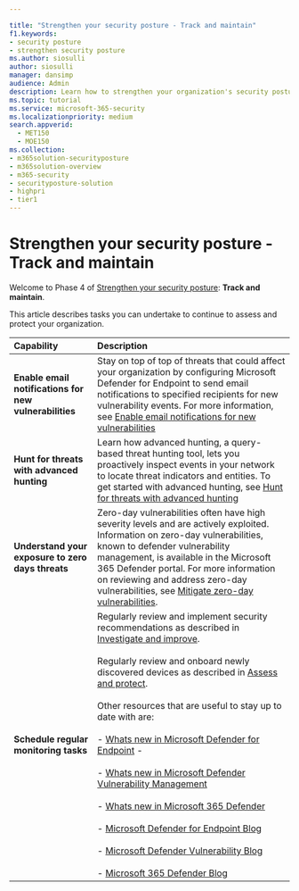 ```yaml
---

title: "Strengthen your security posture - Track and maintain"
f1.keywords:
- security posture
- strengthen security posture
ms.author: siosulli
author: siosulli
manager: dansimp
audience: Admin
description: Learn how to strengthen your organization's security posture - track and maintain.
ms.topic: tutorial
ms.service: microsoft-365-security
ms.localizationpriority: medium
search.appverid: 
  - MET150
  - MOE150
ms.collection:
- m365solution-securityposture
- m365solution-overview
- m365-security
- securityposture-solution
- highpri
- tier1
---
```


# Strengthen your security posture - Track and maintain

Welcome to Phase 4 of [Strengthen your security posture](../security/security-posture-solution-overview.md): **Track and maintain**.

This article describes tasks you can undertake to continue to assess and protect your organization.

|Capability |Description|
|:----------|:------------|
|**Enable email notifications for new vulnerabilities** |Stay on top of top of threats that could affect your organization by configuring Microsoft Defender for Endpoint to send email notifications to specified recipients for new vulnerability events. For more information, see [Enable email notifications for new vulnerabilities](../security/defender-endpoint/configure-email-notifications.md)|
|**Hunt for threats with advanced hunting** | Learn how advanced hunting, a query-based threat hunting tool, lets you proactively inspect events in your network to locate threat indicators and entities. To get started with advanced hunting, see [Hunt for threats with advanced hunting](../security/defender/advanced-hunting-overview.md)|
|**Understand your exposure to zero days threats** | Zero-day vulnerabilities often have high severity levels and are actively exploited. Information on zero-day vulnerabilities, known to defender vulnerability management, is available in the Microsoft 365 Defender portal. For more information on reviewing and address zero-day vulnerabilities, see [Mitigate zero-day vulnerabilities](../security/defender-vulnerability-management/tvm-zero-day-vulnerabilities.md).|
|**Schedule regular monitoring tasks** | Regularly review and implement security recommendations as described in [Investigate and improve](strengthen-security-posture-investigate-improve.md). <br /><br /> Regularly review and onboard newly discovered devices as described in [Assess and protect](strengthen-security-posture-assess-protect.md). <br /><br /> Other resources that are useful to stay up to date with are: <br /><br />     - [Whats new in Microsoft Defender for Endpoint](../security/defender-endpoint/whats-new-in-microsoft-defender-endpoint.md) -<br /><br />     - [Whats new in Microsoft Defender Vulnerability Management](../security/defender-vulnerability-management/whats-new-in-microsoft-defender-vulnerability-management.md)  <br /><br />     - [Whats new in Microsoft 365 Defender](../security/defender/whats-new.md)  <br /><br />     - [Microsoft Defender for Endpoint Blog](https://techcommunity.microsoft.com/t5/microsoft-defender-for-endpoint/bg-p/MicrosoftDefenderATPBlog)  <br /><br />     - [Microsoft Defender Vulnerability Blog](https://techcommunity.microsoft.com/t5/microsoft-defender-vulnerability/bg-p/Vulnerability-Management)  <br /><br />     - [Microsoft 365 Defender Blog](https://techcommunity.microsoft.com/t5/microsoft-365-defender-blog/bg-p/MicrosoftThreatProtectionBlog)|
